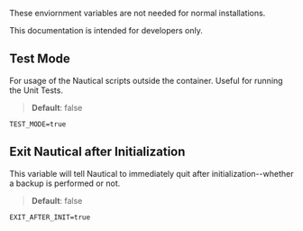 These enviornment variables are not needed for normal installations.

This documentation is intended for developers only.

## Test Mode
For usage of the Nautical scripts outside the container. Useful for running the Unit Tests.

> **Default**: false

```properties
TEST_MODE=true
```


## Exit Nautical after Initialization
This variable will tell Nautical to immediately quit after initialization--whether a backup is performed or not.

> **Default**: false

```properties
EXIT_AFTER_INIT=true
```

